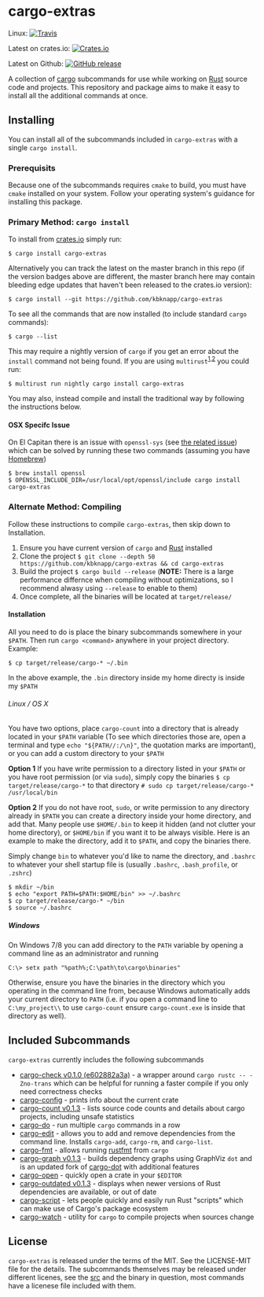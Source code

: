 # cargo-extras

Linux: [![Travis](https://img.shields.io/travis/kbknapp/cargo-extras.svg)](https://travis-ci.org/kbknapp/cargo-extras)

Latest on crates.io: [![Crates.io](https://img.shields.io/crates/v/cargo-extras.svg)](https://crates.io/crates/cargo-extras)

Latest on Github: [![GitHub release](https://img.shields.io/github/release/kbknapp/cargo-extras.svg)](https://github.com/kbknapp/cargo-extras/releases)

A collection of [cargo](https://github.com/rust-lang/cargo) subcommands for use while working on [Rust](https://www.rust-lang.org/) source code and projects. This repository and package aims to make it easy to install all the additional commands at once.

## Installing

You can install all of the subcommands included in `cargo-extras` with a single `cargo install`.

### Prerequisits

Because one of the subcommands requires `cmake` to build, you must have `cmake` installed on your system. Follow your operating system's guidance for installing this package.

### Primary Method: `cargo install`

To install from [crates.io](https://crates.io) simply run:

```
$ cargo install cargo-extras
```

Alternatively you can track the latest on the master branch in this repo (if the version badges above are different, the master branch here may contain bleeding edge updates that haven't been released to the crates.io version):

```
$ cargo install --git https://github.com/kbknapp/cargo-extras
```

To see all the commands that are now installed (to include standard `cargo` commands):

```
$ cargo --list
```

This may require a nightly version of `cargo` if you get an error about the `install` command not being found. If you are using `multirust`<sup>[1](https://github.com/Diggsey/multirust-rs),[2](https://github.com/brson/multirust)</sup> you could run:

```
$ multirust run nightly cargo install cargo-extras
```

You may also, instead compile and install the traditional way by following the instructions below.

#### OSX Specifc Issue

On El Capitan there is an issue with `openssl-sys` (see [the related issue](https://github.com/sfackler/rust-openssl/issues/255)) which can be solved by running these two commands (assuming you have [Homebrew](http://brew.sh))

```
$ brew install openssl
$ OPENSSL_INCLUDE_DIR=/usr/local/opt/openssl/include cargo install cargo-extras
```

### Alternate Method: Compiling

Follow these instructions to compile `cargo-extras`, then skip down to Installation.

 1. Ensure you have current version of `cargo` and [Rust](https://www.rust-lang.org) installed
 2. Clone the project `$ git clone --depth 50 https://github.com/kbknapp/cargo-extras && cd cargo-extras`
 3. Build the project `$ cargo build --release` (**NOTE:** There is a large performance differnce when compiling without optimizations, so I recommend alwasy using `--release` to enable to them)
 4. Once complete, all the binaries will be located at `target/release/`

#### Installation 

All you need to do is place the binary subcommands somewhere in your `$PATH`. Then run `cargo <command>` anywhere in your project directory. Example:

```
$ cp target/release/cargo-* ~/.bin
```

In the above example, the `.bin` directory inside my home directy is inside my `$PATH`

###### Linux / OS X

You have two options, place `cargo-count` into a directory that is already located in your `$PATH` variable (To see which directories those are, open a terminal and type `echo "${PATH//:/\n}"`, the quotation marks are important), or you can add a custom directory to your `$PATH`

**Option 1**
If you have write permission to a directory listed in your `$PATH` or you have root permission (or via `sudo`), simply copy the binaries `$ cp target/release/cargo-*` to that directory `# sudo cp target/release/cargo-* /usr/local/bin`

**Option 2**
If you do not have root, `sudo`, or write permission to any directory already in `$PATH` you can create a directory inside your home directory, and add that. Many people use `$HOME/.bin` to keep it hidden (and not clutter your home directory), or `$HOME/bin` if you want it to be always visible. Here is an example to make the directory, add it to `$PATH`, and copy the binaries there.

Simply change `bin` to whatever you'd like to name the directory, and `.bashrc` to whatever your shell startup file is (usually `.bashrc`, `.bash_profile`, or `.zshrc`)

```
$ mkdir ~/bin
$ echo "export PATH=$PATH:$HOME/bin" >> ~/.bashrc
$ cp target/release/cargo-* ~/bin
$ source ~/.bashrc
```

##### Windows

On Windows 7/8 you can add directory to the `PATH` variable by opening a command line as an administrator and running

```
C:\> setx path "%path%;C:\path\to\cargo\binaries"
```

Otherwise, ensure you have the binaries in the directory which you operating in the command line from, because Windows automatically adds your current directory to `PATH` (i.e. if you open a command line to `C:\my_project\\` to use `cargo-count` ensure `cargo-count.exe` is inside that directory as well).

## Included Subcommands

`cargo-extras` currently includes the following subcommands

 * [cargo-check v0.1.0 (e602882a3a)](https://github.com/rsolomo/cargo-check) - a wrapper around `cargo rustc -- -Zno-trans` which can be helpful for running a faster compile if you only need correctness checks
 * [cargo-config](https://github.com/wesleywiser/cargo-config) - prints info about the current crate
 * [cargo-count v0.1.3](https://github.com/kbknapp/cargo-count) - lists source code counts and details about cargo projects, including unsafe statistics
 * [cargo-do](https://github.com/pwoolcoc/cargo-do) - run multiple `cargo` commands in a row
 * [cargo-edit](https://github.com/killercup/cargo-edit) - allows you to add and remove dependencies from the command line. Installs `cargo-add`, `cargo-rm`, and `cargo-list`.
 * [cargo-fmt](https://github.com/pwoolcoc/cargo-fmt) - allows running [rustfmt](https://github.com/rust-lang-nursery/rustmft) from `cargo`
 * [cargo-graph v0.1.3](https://github.com/kbknapp/cargo-graph) - builds dependency graphs using GraphViz `dot` and is an updated fork of [cargo-dot](https://github.com/maxsnew/cargo-dot) with additional features
 * [cargo-open](https://github.com/carols10cents/cargo-open) - quickly open a crate in your `$EDITOR`
 * [cargo-outdated v0.1.3](https://github.com/kbknapp/cargo-outdated) - displays when newer versions of Rust dependencies are available, or out of date
 * [cargo-script](https://github.com/DanielKeep/cargo-script) - lets people quickly and easily run Rust "scripts" which can make use of Cargo's package ecosystem
 * [cargo-watch](https://github.com/passcod/cargo-watch) - utility for `cargo` to compile projects when sources change

## License

`cargo-extras` is released under the terms of the MIT. See the LICENSE-MIT file for the details. The subcommands themselves may be released under different licenes, see the [src](src) and the binary in question, most commands have a licenese file included with them.
